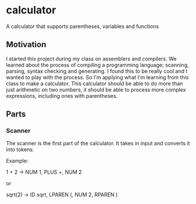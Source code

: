 # calculator
A calculator that supports parentheses, variables and functions

## Motivation
I started this project during my class on assemblers and compilers. We learned about the process of compiling a programming language; scanning, parsing, syntax checking and generating. I found this to be really cool and I wanted to play with the process. So I'm applying what I'm learning from this class to make a calculator. This calculator should be able to do more than just arithmetic on two numbers, it should be able to process more complex expressions, including ones with parentheses.

## Parts

### Scanner
The scanner is the first part of the calculator. It takes in input and converts it into tokens.

Example:

1 + 2 -> NUM 1, PLUS +, NUM 2

or

sqrt(2) -> ID sqrt, LPAREN (, NUM 2, RPAREN )
